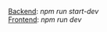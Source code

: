 <a target="_blank" href="https://slavic-media-2-0.onrender.com">Backend</a>: <i>npm run start-dev</i>
<br>
<a target="_blank" href="https://dev.slavic.media">Frontend</a>: <i>npm run dev</i>

